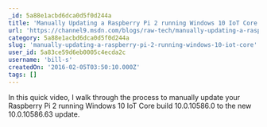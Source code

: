 ```yaml
---
_id: 5a88e1acbd6dca0d5f0d244a
title: 'Manually Updating a Raspberry Pi 2 running Windows 10 IoT Core'
url: 'https://channel9.msdn.com/blogs/raw-tech/manually-updating-a-raspberry-pi-2-running-windows-10-iot-core-to-the-1001058663-update'
category: 5a88e1acbd6dca0d5f0d244a
slug: 'manually-updating-a-raspberry-pi-2-running-windows-10-iot-core'
user_id: 5a83ce59d6eb0005c4ecda2c
username: 'bill-s'
createdOn: '2016-02-05T03:50:10.000Z'
tags: []
---
```


In this quick video, I walk through the process to manually update your Raspberry Pi 2 running Windows 10 IoT Core build 10.0.10586.0 to the new 10.0.10586.63 update. 
